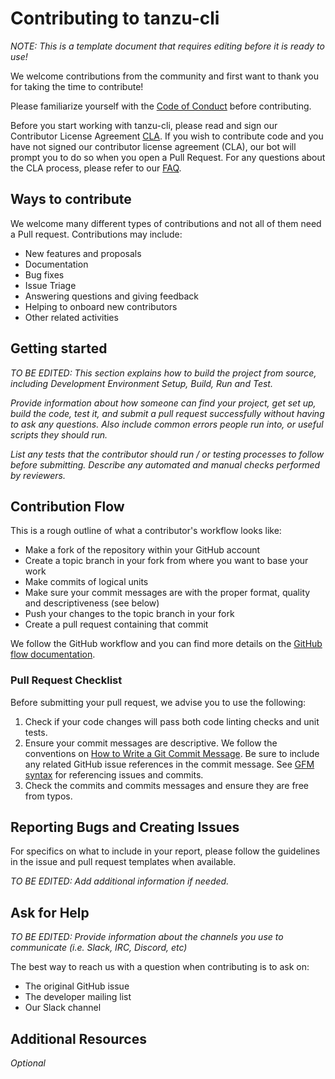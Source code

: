 # Contributing to tanzu-cli

_NOTE: This is a template document that requires editing before it is ready to use!_

We welcome contributions from the community and first want to thank you for taking the time to contribute!

Please familiarize yourself with the [Code of Conduct](https://github.com/vmware/.github/blob/main/CODE_OF_CONDUCT.md) before contributing.

Before you start working with tanzu-cli, please read and sign our Contributor License Agreement [CLA](https://cla.vmware.com/cla/1/preview). If you wish to contribute code and you have not signed our contributor license agreement (CLA), our bot will prompt you to do so when you open a Pull Request. For any questions about the CLA process, please refer to our [FAQ]([https://cla.vmware.com/faq](https://cla.vmware.com/faq)).

## Ways to contribute

We welcome many different types of contributions and not all of them need a Pull request. Contributions may include:

* New features and proposals
* Documentation
* Bug fixes
* Issue Triage
* Answering questions and giving feedback
* Helping to onboard new contributors
* Other related activities

## Getting started

_TO BE EDITED: This section explains how to build the project from source, including Development Environment Setup, Build, Run and Test._

_Provide information about how someone can find your project, get set up, build the code, test it, and submit a pull request successfully without having to ask any questions. Also include common errors people run into, or useful scripts they should run._

_List any tests that the contributor should run / or testing processes to follow before submitting. Describe any automated and manual checks performed by reviewers._


## Contribution Flow

This is a rough outline of what a contributor's workflow looks like:

* Make a fork of the repository within your GitHub account
* Create a topic branch in your fork from where you want to base your work
* Make commits of logical units
* Make sure your commit messages are with the proper format, quality and descriptiveness (see below)
* Push your changes to the topic branch in your fork
* Create a pull request containing that commit

We follow the GitHub workflow and you can find more details on the [GitHub flow documentation](https://docs.github.com/en/get-started/quickstart/github-flow).


### Pull Request Checklist

Before submitting your pull request, we advise you to use the following:

1. Check if your code changes will pass both code linting checks and unit tests.
2. Ensure your commit messages are descriptive. We follow the conventions on [How to Write a Git Commit Message](http://chris.beams.io/posts/git-commit/). Be sure to include any related GitHub issue references in the commit message. See [GFM syntax](https://guides.github.com/features/mastering-markdown/#GitHub-flavored-markdown) for referencing issues and commits.
3. Check the commits and commits messages and ensure they are free from typos.

## Reporting Bugs and Creating Issues

For specifics on what to include in your report, please follow the guidelines in the issue and pull request templates when available.

_TO BE EDITED: Add additional information if needed._


## Ask for Help

_TO BE EDITED: Provide information about the channels you use to communicate (i.e. Slack, IRC, Discord, etc)_

The best way to reach us with a question when contributing is to ask on:

* The original GitHub issue
* The developer mailing list
* Our Slack channel


## Additional Resources

_Optional_

